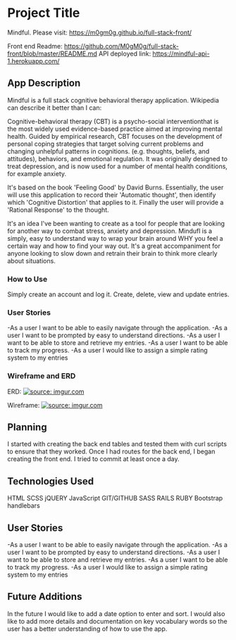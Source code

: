 # Project Title

Mindful.
Please visit: https://m0gm0g.github.io/full-stack-front/

Front end Readme: https://github.com/M0gM0g/full-stack-front/blob/master/README.md
API deployed link: https://mindful-api-1.herokuapp.com/

## App Description

Mindful is a full stack cognitive behavioral therapy application.
Wikipedia can describe it better than I can:

Cognitive-behavioral therapy (CBT) is a psycho-social interventionthat is the most widely used evidence-based practice aimed at improving mental health. Guided by empirical research, CBT focuses on the development of personal coping strategies that target solving current problems and changing unhelpful patterns in cognitions. (e.g. thoughts, beliefs, and attitudes), behaviors, and emotional regulation. It was originally designed to treat depression, and is now used for a number of mental health conditions, for example anxiety.

It's based on the book 'Feeling Good' by David Burns. Essentially,
the user will use this application to record their 'Automatic thought', then identify which 'Cognitive Distortion' that applies to it. Finally the user will provide a 'Rational Response' to the thought.

It's an idea I've been wanting to create as a tool for people that are looking for another way to combat stress, anxiety and depression. Mindufl is a simply, easy to understand way to wrap your brain around WHY you feel a certain way and how to find your way out. It's a great accompaniment for anyone looking to slow down and retrain their brain to think more clearly about situations.

### How to Use

Simply create an account and log it. Create, delete, view and update entries.

### User Stories

-As a user I want to be able to easily navigate through the application.
-As a user I want to be prompted by easy to understand directions.
-As a user I want to be able to store and retrieve my entries.
-As a user I want to be able to track my progress.
-As a user I would like to assign a simple rating system to my entries

### Wireframe and ERD

ERD:
<a href="https://imgur.com/KQZfL2N"><img src="https://i.imgur.com/KQZfL2N.jpg" title="source: imgur.com" /></a>


Wireframe:
<a href="https://imgur.com/UD8YCt0"><img src="https://i.imgur.com/UD8YCt0.jpg" title="source: imgur.com" /></a>



## Planning

I started with creating the back end tables and tested them with curl scripts to
ensure that they worked. Once I had routes for the back end, I began creating the
front end. I tried to commit at least once a day.


## Technologies Used

HTML
SCSS
jQUERY
JavaScript
GIT/GITHUB
SASS
RAILS
RUBY
Bootstrap
handlebars

## User Stories

-As a user I want to be able to easily navigate through the application.
-As a user I want to be prompted by easy to understand directions.
-As a user I want to be able to store and retrieve my entries.
-As a user I want to be able to track my progress.
-As a user I would like to assign a simple rating system to my entries


## Future Additions

In the future I would like to add a date option to enter and sort. I would
also like to add more details and documentation on key vocabulary words
so the user has a better understanding of how to use the app.
